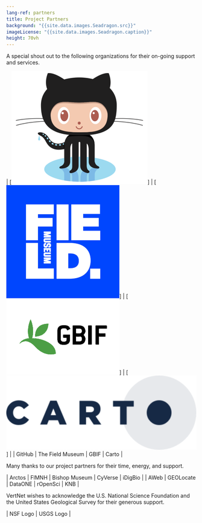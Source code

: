```yaml
---
lang-ref: partners
title: Project Partners
background: "{{site.data.images.Seadragon.src}}"
imageLicense: "{{site.data.images.Seadragon.caption}}"
height: 70vh
---
```


A special shout out to the following organizations for their on-going support and services.

| [![](/assets/images/GitHub-Octocat-361x300.png)] | [![](/assets/images/field-museum-logo-300x300.png)] | [![](/assets/images/GBIF-2015-300x199.png)] | [![](/assets/images/CARTO-logo-positive-767x300.png)] |
| GitHub | The Field Museum | GBIF | Carto |


Many thanks to our project partners for their time, energy, and support.

| Arctos | FlMNH | Bishop Museum | CyVerse | iDigBio |
| AWeb | GEOLocate | DataONE | rOpenSci | KNB |

VertNet wishes to acknowledge the U.S. National Science Foundation and the United States Geological Survey for their generous support.

| NSF Logo | USGS Logo |
